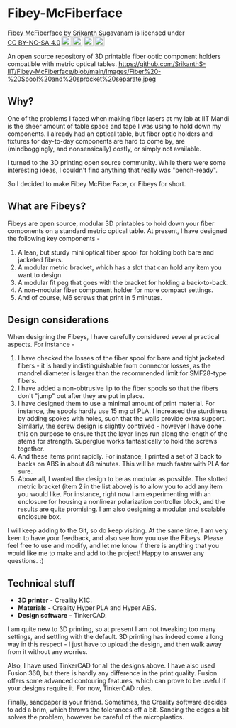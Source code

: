 # Fibey-McFiberface
<p xmlns:cc="http://creativecommons.org/ns#" xmlns:dct="http://purl.org/dc/terms/"><a property="dct:title" rel="cc:attributionURL" href="https://github.com/SrikanthS-IIT/Fibey-McFiberface/">Fibey McFiberface</a> by <a rel="cc:attributionURL dct:creator" property="cc:attributionName" href="https://www.srikanthsugavanam.com/">Srikanth Sugavanam</a> is licensed under <a href="https://creativecommons.org/licenses/by-nc-sa/4.0/?ref=chooser-v1" target="_blank" rel="license noopener noreferrer" style="display:inline-block;">CC BY-NC-SA 4.0<img style="height:22px!important;margin-left:3px;vertical-align:text-bottom;" src="https://mirrors.creativecommons.org/presskit/icons/cc.svg?ref=chooser-v1" alt=""><img style="height:22px!important;margin-left:3px;vertical-align:text-bottom;" src="https://mirrors.creativecommons.org/presskit/icons/by.svg?ref=chooser-v1" alt=""><img style="height:22px!important;margin-left:3px;vertical-align:text-bottom;" src="https://mirrors.creativecommons.org/presskit/icons/nc.svg?ref=chooser-v1" alt=""><img style="height:22px!important;margin-left:3px;vertical-align:text-bottom;" src="https://mirrors.creativecommons.org/presskit/icons/sa.svg?ref=chooser-v1" alt=""></a></p>

An open source repository of 3D printable fiber optic component holders compatible with metric optical tables.
https://github.com/SrikanthS-IIT/Fibey-McFiberface/blob/main/Images/Fiber%20-%20Spool%20and%20sprocket%20separate.jpeg 

## Why?

One of the problems I faced when making fiber lasers at my lab at IIT Mandi is the sheer amount of table space and tape I was using to hold down my components. I already had an optical table, but fiber optic holders and fixtures for day-to-day components are hard to come by, are (mindboggingly, and nonsensically) costly, or simply not available. 

I turned to the 3D printing open source community. While there were some interesting ideas, I couldn't find anything that really was "bench-ready". 

So I decided to make Fibey McFiberFace, or Fibeys for short. 

## What are Fibeys?

Fibeys are open source, modular 3D printables to hold down your fiber components on a standard metric optical table. At present, I have designed the following key components - 

1. A lean, but sturdy mini optical fiber spool for holding both bare and jacketed fibers. 
2. A modular metric bracket, which has a slot that can hold any item you want to design.
3. A modular fit peg that goes with the bracket for holding a back-to-back.
4. A non-modular fiber component holder for more compact settings. 
5. And of course, M6 screws that print in 5 minutes. 

## Design considerations

When designing the Fibeys, I have carefully considered several practical aspects. For instance - 

1. I have checked the losses of the fiber spool for bare and tight jacketed fibers - it is hardly indistinguishable from connector losses, as the mandrel diameter is larger than the recommended limit for SMF28-type fibers.
2. I have added a non-obtrusive lip to the fiber spools so that the fibers don't "jump" out after they are put in place. 
3. I have designed them to use a minimal amount of print material. For instance, the spools hardly use 15 mg of PLA. I increased the sturdiness by adding spokes with holes, such that the walls provide extra support. Similarly, the screw design is slightly contrived - however I have done this on purpose to ensure that the layer lines run along the length of the stems for strength. Superglue works fantastically to hold the screws together.
4. And these items print rapidly. For instance, I printed a set of 3 back to backs on ABS in about 48 minutes. This will be much faster with PLA for sure.
5. Above all, I wanted the design to be as modular as possible. The slotted metric bracket (item 2 in the list above) is to allow you to add any item you would like. For instance, right now I am experimenting with an enclosure for housing a nonlinear polarization controller block, and the results are quite promising. I am also designing a modular and scalable enclosure box.

I will keep adding to the Git, so do keep visiting. At the same time, I am very keen to have your feedback, and also see how you use the Fibeys. Please feel free to use and modify, and let me know if there is anything that you would like me to make and add to the project! Happy to answer any questions. :)

## Technical stuff

- **3D printer** - Creality K1C.
- **Materials** - Creality Hyper PLA and Hyper ABS.
- **Design software** - TinkerCAD. 

I am quite new to 3D printing, so at present I am not tweaking too many settings, and settling with the default. 3D printing has indeed come a long way in this respect - I just have to upload the design, and then walk away from it without any worries.  

Also, I have used TinkerCAD for all the designs above. I have also used Fusion 360, but there is hardly any difference in the print quality. Fusion offers some advanced contouring features, which can prove to be useful if your designs require it. For now, TinkerCAD rules. 

Finally, sandpaper is your friend. Sometimes, the Creality software decides to add a brim, which throws the tolerances off a bit. Sanding the edges a bit solves the problem, however be careful of the microplastics. 

